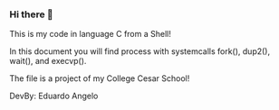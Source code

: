 ### Hi there 👋

This is my code in language C from a Shell!

In this document you will find process with systemcalls fork(), dup2(), wait(), and execvp().

The file is a project of my College Cesar School!

DevBy: Eduardo Angelo
